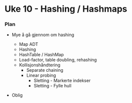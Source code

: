 # Uke 10 - Hashing / Hashmaps

### Plan

* Mye å gå gjennom om hashing
    * Map ADT
    * Hashing
    * HashTable / HashMap
    * Load-factor, table doubling, rehashing
    * Kollisjonshåndtering
        * Separate chaining
        * Linear probing
            * Sletting - Markerte indekser
            * Sletting - Fylle hull

* Oblig
